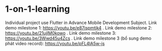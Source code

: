 # 1-on-1-learning
Individual project use Flutter in Advance Mobile Development Subject.
Link demo milestone 1: https://youtu.be/e87ispmtjk4 .
Link demo milestone 2: https://youtu.be/21ujIM0kowo .
Link demo milestone 3: https://youtu.be/3Wwd45u4Zcs .
Link demo milestone 3 (bổ sung demo phát video record): https://youtu.be/pFL4lA5w-js